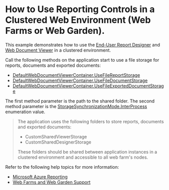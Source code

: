 # How to Use Reporting Controls in a Clustered Web Environment (Web Farms or Web Garden).


This example demonstrates how to use the <a href="https://documentation.devexpress.com/#XtraReports/CustomDocument17103">End-User Report Designer</a> and <a href="https://documentation.devexpress.com/#XtraReports/CustomDocument17738">Web Document Viewer</a> in a clustered environment.



Call the following methods on the application start to use a file storage for reports, documents and exported documents:
* [DefaultWebDocumentViewerContainer.UseFileReportStorage](https://docs.devexpress.com/XtraReports/DevExpress.XtraReports.Web.WebDocumentViewer.DefaultWebDocumentViewerContainer.UseFileReportStorage.overloads)
* [DefaultWebDocumentViewerContainer.UseFileDocumentStorage](https://docs.devexpress.com/XtraReports/DevExpress.XtraReports.Web.WebDocumentViewer.DefaultWebDocumentViewerContainer.UseFileDocumentStorage.overloads)
* [DefaultWebDocumentViewerContainer.UseFileExportedDocumentStorage](https://docs.devexpress.com/XtraReports/DevExpress.XtraReports.Web.WebDocumentViewer.DefaultWebDocumentViewerContainer.UseFileExportedDocumentStorage.overloads)

The first method parameter is the path to the shared folder. The second method parameter is the [StorageSynchronizationMode.InterProcess](xref:https://docs.devexpress.com/XtraReports/DevExpress.XtraReports.Web.WebDocumentViewer.StorageSynchronizationMode) enumeration value.

> The application uses the following folders to store reports, documents and exported documents: 
>
> * CustomSharedViewerStorage
> * CustomSharedDesignerStorage
> 
> These folders should be shared between application instances in a clustered environment and accessible to all web farm's nodes.
 

Refer to the following help topics for more information:

* [Microsoft Azure Reporting](https://docs.devexpress.com/XtraReports/10769/)
* [Web Farms and Web Garden Support](https://docs.devexpress.com/XtraReports/5199/)